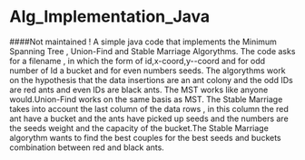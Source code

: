# Alg_Implementation_Java
####Not maintained !
A simple java code that implements the Minimum Spanning Tree , Union-Find and Stable Marriage Algorythms.
The code asks for a filename , in which the form of id,x-coord,y--coord and for odd number of Id a bucket and for even numbers seeds.
The algorythms work on the hypothesis that the data insertions are an ant colony and the odd IDs are red ants and even IDs are black ants.
The MST works like anyone would.Union-Find works on the same basis as MST. The Stable Marriage takes into account the last column of the data rows , in this column the red ant have a bucket and the ants have picked up seeds and the numbers are the seeds weight and the capacity of the bucket.The Stable Marriage algorythm wants to find the best couples for the best seeds and buckets combination between red and black ants.

